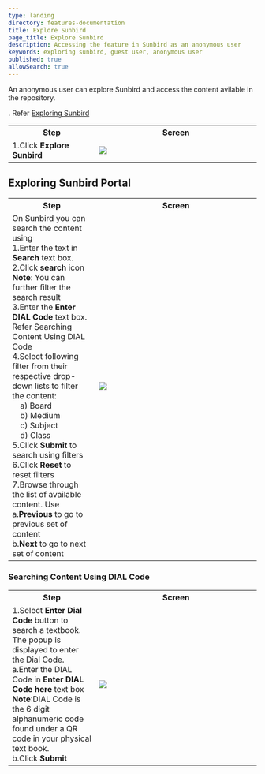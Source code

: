 ```yaml
---
type: landing
directory: features-documentation
title: Explore Sunbird
page_title: Explore Sunbird
description: Accessing the feature in Sunbird as an anonymous user 
keywords: exploring sunbird, guest user, anonymous user
published: true
allowSearch: true
---
```

An anonymous user can explore Sunbird and access the content avilable in the repository. 

<table>
	<tr>
		<th style="width:35%;">Step</th>
		<th style="width:65%;">Screen</th>
	</tr>
	<tr>
		<td>1.Click <b>Explore Sunbird</b></td>. Refer <a href="pages/features-documentation/explore_sunbird#exploring-sunbird-portal">Exploring Sunbird</a> 
	<td><img src="pages/features-documentation/images/explore_sunbird/explore_sunbird.png"></td>
	</tr>
	</table>
	
## Exploring Sunbird Portal

<table>
  <tr>
    <th style="width:35%;"><b>Step</b></th>
    <th style="width:65%;"><b>Screen</b></th>
  </tr>
  <tr>
   <td>On Sunbird you can search the content using
   <br>1.Enter the text in <b>Search</b> text box. 
   <br>2.Click <b>search</b> icon 
   <br><b>Note</b>: You can further filter the search result
   <br>3.Enter the <b>Enter DIAL Code</b> text box. Refer Searching Content Using DIAL Code
   <br>4.Select following filter from their respective drop-down lists to filter the content: 
     <br>&emsp;a) Board 
     <br>&emsp;b) Medium  
     <br>&emsp;c) Subject 
     <br>&emsp;d) Class 
   <br>5.Click <b>Submit</b> to search using filters
   <br>6.Click <b>Reset</b> to reset filters 
   <br>7.Browse through the list of available content. Use 
   <br>a.<b>Previous</b> to go to previous set of content 
   <br>b.<b>Next</b> to go to next set of content </td>
   <td><img src="pages/features-documentation/images/explore_sunbird/exploring_sunbird.png"></td>
	</tr>
</table>
   
### Searching Content Using DIAL Code
<table>
  <tr>
    <th style="width:35%;"><b>Step</b></th>
    <th style="width:65%;"><b>Screen</b></th>
  </tr>
  <tr>
  <td>1.Select <b>Enter Dial Code</b> button to search a textbook. The popup is displayed to enter the Dial Code.
  <br>a.Enter the DIAL Code in <b>Enter DIAL Code here</b> text box
  <br><b>Note</b>:DIAL Code is the 6 digit alphanumeric code found under a QR code in your physical text book. 
  <br>b.Click <b>Submit</b>
  <td><img src="pages/features-documentation/images/explore_sunbird/explore_sunbird_dial.png"></td>
	</tr>
</table>
   